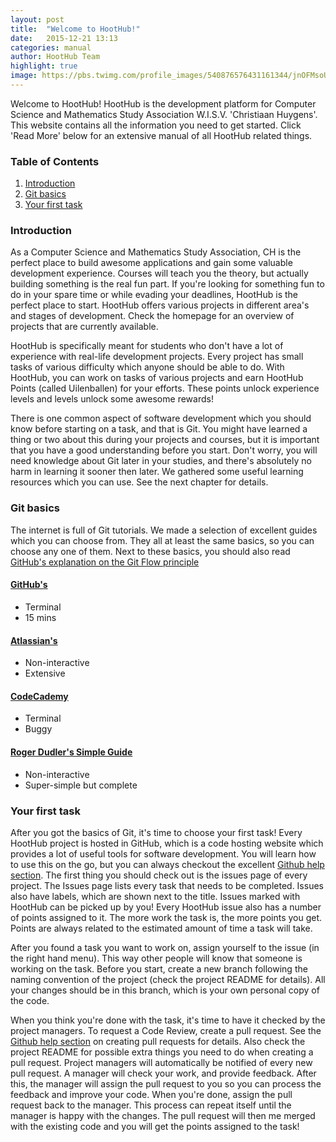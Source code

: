 ```yaml
---
layout: post
title:  "Welcome to HootHub!"
date:   2015-12-21 13:13
categories: manual
author: HootHub Team
highlight: true
image: https://pbs.twimg.com/profile_images/540876576431161344/jnOFMsoU_400x400.png
---
```

Welcome to HootHub! HootHub is the development platform for Computer Science and Mathematics Study Association W.I.S.V. 'Christiaan Huygens'. This website contains all the information you need to get started. Click 'Read More' below for an extensive manual of all HootHub related things. 

### Table of Contents
1. [Introduction](#introduction)
2. [Git basics](#git-basics)
3. [Your first task](#your-first-task)

### Introduction
As a Computer Science and Mathematics Study Association, CH is the perfect place to build awesome applications and gain some valuable development experience. Courses will teach you the theory, but actually building something is the real fun part. If you're looking for something fun to do in your spare time or while evading your deadlines, HootHub is the perfect place to start. HootHub offers various projects in different area's and stages of development. Check the homepage for an overview of projects that are currently available. 

HootHub is specifically meant for students who don't have a lot of experience with real-life development projects. Every project has small tasks of various difficulty which anyone should be able to do. With HootHub, you can work on tasks of various projects and earn HootHub Points (called Uilenballen) for your efforts. These points unlock experience levels and levels unlock some awesome rewards!

There is one common aspect of software development which you should know before starting on a task, and that is Git. You might have learned a thing or two about this during your projects and courses, but it is important that you have a good understanding before you start. Don't worry, you will need knowledge about Git later in your studies, and there's absolutely no harm in learning it sooner then later. We gathered some useful learning resources which you can use. See the next chapter for details. 

### Git basics
The internet is full of Git tutorials. We made a selection of excellent guides which you can choose from. They all at least the same basics, so you can choose any one of them. Next to these basics, you should also read [GitHub's explanation on the Git Flow principle](https://guides.github.com/introduction/flow/)

#### [GitHub's](https://try.github.io/levels/1/challenges/1)
* Terminal
* 15 mins

#### [Atlassian's](https://www.atlassian.com/git/tutorials/)
* Non-interactive
* Extensive

#### [CodeCademy](https://www.codecademy.com/learn/learn-git)
* Terminal
* Buggy

#### [Roger Dudler's Simple Guide](http://rogerdudler.github.io/git-guide/)
* Non-interactive
* Super-simple but complete

### Your first task
After you got the basics of Git, it's time to choose your first task! Every HootHub project is hosted in GitHub, which is a code hosting website which provides a lot of useful tools for software development. You will learn how to use this on the go, but you can always checkout the excellent [Github help section](https://help.github.com/). The first thing you should check out is the issues page of every project. The Issues page lists every task that needs to be completed. Issues also have labels, which are shown next to the title. Issues marked with HootHub can be picked up by you! Every HootHub issue also has a number of points assigned to it. The more work the task is, the more points you get. Points are always related to the estimated amount of time a task will take. 

After you found a task you want to work on, assign yourself to the issue (in the right hand menu). This way other people will know that someone is working on the task. Before you start, create a new branch following the naming convention of the project (check the project README for details). All your changes should be in this branch, which is your own personal copy of the code. 

When you think you're done with the task, it's time to have it checked by the project managers. To request a Code Review, create a pull request. See the [Github help section](https://help.github.com/articles/creating-a-pull-request/) on creating pull requests for details. Also check the project README for possible extra things you need to do when creating a pull request. Project managers will automatically be notified of every new pull request. A manager will check your work, and provide feedback. After this, the manager will assign the pull request to you so you can process the feedback and improve your code. When you're done, assign the pull request back to the manager. This process can repeat itself until the manager is happy with the changes. The pull request will then me merged with the existing code and you will get the points assigned to the task!